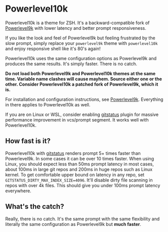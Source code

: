 # Powerlevel10k

Powerlevel10k is a theme for ZSH. It's a backward-compatible fork of
[Powerlevel9k](https://github.com/bhilburn/powerlevel9k) with lower latency and better
prompt responsiveness.

If you like the look and feel of Powerlevel9k but feeling frustrated by the
slow prompt, simply replace your `powerlevel9k` theme with `powerlevel10k` and
enjoy responsive shell like it's 80's again!

Powerlevel10k uses the same configuration options as Powerlevel9k and produces the
same results. It's simply faster. There is no catch.

**Do not load both Powerlevel9k and Powerlevel10k themes at the same time. Variable name
clashes will cause mayhem. Source either one or the other. Consider Powerlevel10k
a patched fork of Powerlevel9k, which it is.**

For installation and configuration instructions, see
[Powerlevel9k](https://github.com/bhilburn/powerlevel9k). Everything in there applies to
Powerlevel10k as well.

If you are on Linux or WSL, consider enabling [gitstatus](https://github.com/romkatv/gitstatus)
plugin for massive performance improvement in vcs/prompt segment. It works well with Powerlevel10k.

## How fast is it?

Powerlevel10k with [gitstatus](https://github.com/romkatv/gitstatus) renders prompt 5+ times
faster than Powerlevel9k. In some cases it can be over 10 times faster. When using Linux,
you should expect less than 50ms prompt latency in most cases, about 100ms in large git
repos and 200ms in huge repos such as Linux kernel. To get comfortable upper bound on
latency in any repo, set `GITSTATUS_DIRTY_MAX_INDEX_SIZE=4096`. It'll disable dirty file
scanning in repos with over 4k files. This should give you under 100ms prompt latency
everywhere.

## What's the catch?

Really, there is no catch. It's the same prompt with the same flexibility and literally the
same configuration as Powerlevel9k but **much faster**.
